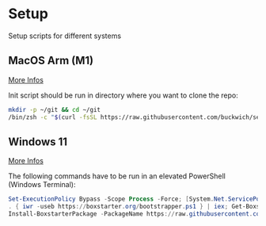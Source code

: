 # Setup

Setup scripts for different systems

## MacOS Arm (M1)

[More Infos](./macos-arm/README.md)

Init script should be run in directory where you want to clone the repo:
```bash
mkdir -p ~/git && cd ~/git
/bin/zsh -c "$(curl -fsSL https://raw.githubusercontent.com/buckwich/setup/master/macos-arm/init.sh)"
```


## Windows 11

[More Infos](./windows/README.md)

The following commands have to be run in an elevated PowerShell (Windows Terminal):

```powershell
Set-ExecutionPolicy Bypass -Scope Process -Force; [System.Net.ServicePointManager]::SecurityProtocol = [System.Net.ServicePointManager]::SecurityProtocol -bor 3072;
. { iwr -useb https://boxstarter.org/bootstrapper.ps1 } | iex; Get-Boxstarter -Force
Install-BoxstarterPackage -PackageName https://raw.githubusercontent.com/buckwich/setup/master/windows-11/init-boxstarter.txt -DisableReboots
```